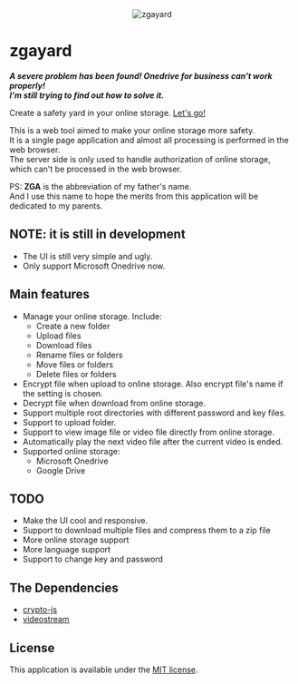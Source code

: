 <div align="center"><img src="https://zboris12.github.io/zgayard/src/logo.png" title="zgayard"></div>

# zgayard
___A severe problem has been found! Onedrive for business can't work properly!  
I'm still trying to find out how to solve it.___

Create a safety yard in your online storage. [Let's go!](https://zboris12.github.io/zgayard/src/)  

This is a web tool aimed to make your online storage more safety.  
It is a single page application and almost all processing is performed in the web browser.  
The server side is only used to handle authorization of online storage, which can't be processed in the web browser.

PS: __ZGA__ is the abbreviation of my father's name.  
And I use this name to hope the merits from this application will be dedicated to my parents.

## NOTE: it is still in development

* The UI is still very simple and ugly.
* Only support Microsoft Onedrive now.

## Main features

* Manage your online storage. Include:
  * Create a new folder
  * Upload files
  * Download files
  * Rename files or folders
  * Move files or folders
  * Delete files or folders
* Encrypt file when upload to online storage. Also encrypt file's name if the setting is chosen.
* Decrypt file when download from online storage.
* Support multiple root directories with different password and key files.
* Support to upload folder.
* Support to view image file or video file directly from online storage.
* Automatically play the next video file after the current video is ended.
* Supported online storage:
  * Microsoft Onedrive
  * Google Drive

## TODO

* Make the UI cool and responsive.
* Support to download multiple files and compress them to a zip file
* More online storage support
* More language support
* Support to change key and password

## The Dependencies

* [crypto-js](https://github.com/brix/crypto-js)
* [videostream](https://github.com/jhiesey/videostream)

## License

This application is available under the
[MIT license](https://opensource.org/licenses/MIT).
